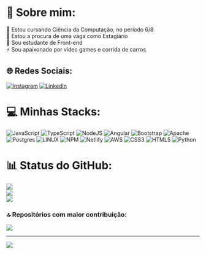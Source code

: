 # 💫 Sobre mim:
🔭 Estou cursando Ciência da Computação, no período 6/8<br>👯 Estou a procura de uma vaga como Estagiário<br>🌱 Sou estudante de Front-end<br>⚡ Sou apaixonado por vídeo games e corrida de carros


## 🌐 Redes Sociais:
[![Instagram](https://img.shields.io/badge/Instagram-%23E4405F.svg?logo=Instagram&logoColor=white)](https://instagram.com/jose_bauer4) [![LinkedIn](https://img.shields.io/badge/LinkedIn-%230077B5.svg?logo=linkedin&logoColor=white)](https://linkedin.com/in/josé-henrique-bauer) 

# 💻 Minhas Stacks:
![JavaScript](https://img.shields.io/badge/javascript-%23323330.svg?style=for-the-badge&logo=javascript&logoColor=%23F7DF1E) ![TypeScript](https://img.shields.io/badge/typescript-%23007ACC.svg?style=for-the-badge&logo=typescript&logoColor=white) ![NodeJS](https://img.shields.io/badge/node.js-6DA55F?style=for-the-badge&logo=node.js&logoColor=white) ![Angular](https://img.shields.io/badge/angular-%23DD0031.svg?style=for-the-badge&logo=angular&logoColor=white) ![Bootstrap](https://img.shields.io/badge/bootstrap-%23563D7C.svg?style=for-the-badge&logo=bootstrap&logoColor=white) ![Apache](https://img.shields.io/badge/apache-%23D42029.svg?style=for-the-badge&logo=apache&logoColor=white) ![Postgres](https://img.shields.io/badge/postgres-%23316192.svg?style=for-the-badge&logo=postgresql&logoColor=white) ![LINUX](https://img.shields.io/badge/Linux-FCC624?style=for-the-badge&logo=linux&logoColor=black) ![NPM](https://img.shields.io/badge/NPM-%23000000.svg?style=for-the-badge&logo=npm&logoColor=white) ![Netlify](https://img.shields.io/badge/netlify-%23000000.svg?style=for-the-badge&logo=netlify&logoColor=#00C7B7) ![AWS](https://img.shields.io/badge/AWS-%23FF9900.svg?style=for-the-badge&logo=amazon-aws&logoColor=white) ![CSS3](https://img.shields.io/badge/css3-%231572B6.svg?style=for-the-badge&logo=css3&logoColor=white) ![HTML5](https://img.shields.io/badge/html5-%23E34F26.svg?style=for-the-badge&logo=html5&logoColor=white) ![Python](https://img.shields.io/badge/python-3670A0?style=for-the-badge&logo=python&logoColor=ffdd54)
# 📊 Status do GitHub:
![](https://github-readme-stats.vercel.app/api?username=josebauer&theme=chartreuse-dark&hide_border=false&include_all_commits=false&count_private=false)<br/>
![](https://github-readme-streak-stats.herokuapp.com/?user=josebauer&theme=chartreuse-dark&hide_border=false)<br/>
![](https://github-readme-stats.vercel.app/api/top-langs/?username=josebauer&theme=chartreuse-dark&hide_border=false&include_all_commits=false&count_private=false&layout=compact)

### 🔝 Repositórios com maior contribuição:
![](https://github-contributor-stats.vercel.app/api?username=josebauer&limit=5&theme=tokyonight&combine_all_yearly_contributions=true)

---
[![](https://visitcount.itsvg.in/api?id=josebauer&icon=2&color=12)](https://visitcount.itsvg.in)

<!-- Proudly created with GPRM ( https://gprm.itsvg.in ) -->
